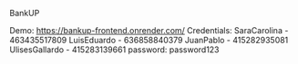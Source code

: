 BankUP

Demo: https://bankup-frontend.onrender.com/
Credentials: 
SaraCarolina - 463435517809
LuisEduardo - 636858840379
JuanPablo - 415282935081
UlisesGallardo - 415283139661
password: password123

